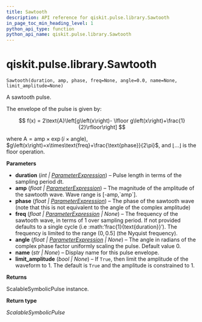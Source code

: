 ```yaml
---
title: Sawtooth
description: API reference for qiskit.pulse.library.Sawtooth
in_page_toc_min_heading_level: 1
python_api_type: function
python_api_name: qiskit.pulse.library.Sawtooth
---
```


<span id="qiskit-pulse-library-sawtooth" />

# qiskit.pulse.library.Sawtooth

<span id="qiskit.pulse.library.Sawtooth" />

`Sawtooth(duration, amp, phase, freq=None, angle=0.0, name=None, limit_amplitude=None)`

A sawtooth pulse.

The envelope of the pulse is given by:

$$
f(x) = 2\text{A}\left[g\left(x\right)-
    \lfloor g\left(x\right)+\frac{1}{2}\rfloor\right]
$$

where $\text{A} = \text{amp} \times\exp\left(i\times\text{angle}\right)$, $g\left(x\right)=x\times\text{freq}+\frac{\text{phase}}{2\pi}$, and $\lfloor ...\rfloor$ is the floor operation.

**Parameters**

*   **duration** (*int |* [*ParameterExpression*](qiskit.circuit.ParameterExpression "qiskit.circuit.parameterexpression.ParameterExpression")) – Pulse length in terms of the sampling period dt.
*   **amp** (*float |* [*ParameterExpression*](qiskit.circuit.ParameterExpression "qiskit.circuit.parameterexpression.ParameterExpression")) – The magnitude of the amplitude of the sawtooth wave. Wave range is \[-amp,\`amp\`].
*   **phase** (*float |* [*ParameterExpression*](qiskit.circuit.ParameterExpression "qiskit.circuit.parameterexpression.ParameterExpression")) – The phase of the sawtooth wave (note that this is not equivalent to the angle of the complex amplitude)
*   **freq** (*float |* [*ParameterExpression*](qiskit.circuit.ParameterExpression "qiskit.circuit.parameterexpression.ParameterExpression") *| None*) – The frequency of the sawtooth wave, in terms of 1 over sampling period. If not provided defaults to a single cycle (i.e :math:’frac\{1}\{text\{duration}}’). The frequency is limited to the range $\left(0,0.5\right]$ (the Nyquist frequency).
*   **angle** (*float |* [*ParameterExpression*](qiskit.circuit.ParameterExpression "qiskit.circuit.parameterexpression.ParameterExpression") *| None*) – The angle in radians of the complex phase factor uniformly scaling the pulse. Default value 0.
*   **name** (*str | None*) – Display name for this pulse envelope.
*   **limit\_amplitude** (*bool | None*) – If `True`, then limit the amplitude of the waveform to 1. The default is `True` and the amplitude is constrained to 1.

**Returns**

ScalableSymbolicPulse instance.

**Return type**

*ScalableSymbolicPulse*

